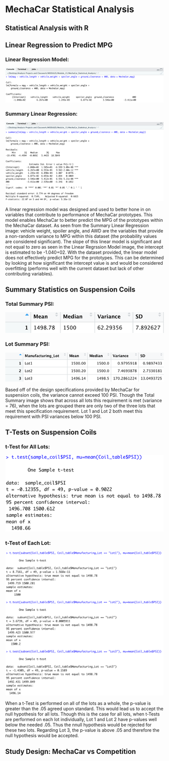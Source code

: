 # MechaCar Statistical Analysis
## Statistical Analysis with R

## Linear Regression to Predict MPG

### Linear Regression Model:
![Linear Regression Model](https://github.com/matthewdouglasmartin/MechaCar_Statistical_Analysis/blob/main/Resources/Linear_Regression_Model.png)

### Summary Linear Regression:
![Summary Linear Regression](https://github.com/matthewdouglasmartin/MechaCar_Statistical_Analysis/blob/main/Resources/Summary_Linear_Regression.png)

A linear regression model was designed and used to better hone in on variables that contribute to performance of MechaCar prototypes.  This model enables MechaCar to better predict the MPG of the prototypes within the MechaCar dataset. As seen from the Summary Linear Regression image: vehicle weight, spoiler angle, and AWD are the variables that provide a non-random variance to MPG within this dataset (the probability values are considered significant).  The slope of this linear model is significant and not equal to zero as seen in the Linear Regrssion Model image, the intercept is estimated to be -1.040+02.  With the dataset provided, the linear model does not effectively predict MPG for the prototypes.  This can be determined by looking at how significant the intercept value is and would be considered overfitting (performs well with the current dataset but lack of other contributing variables).  

## Summary Statistics on Suspension Coils

### Total Summary PSI:
![Total Summary](https://github.com/matthewdouglasmartin/MechaCar_Statistical_Analysis/blob/main/Resources/total_summary.png)

### Lot Summary PSI:
![Lot Summary](https://github.com/matthewdouglasmartin/MechaCar_Statistical_Analysis/blob/main/Resources/lot_summary.png)

Based off of the design specifications provided by MechaCar for suspension coils, the variance cannot exceed 100 PSI.  Though the Total Summary image shows that across all lots this requirement is met (variance = 76), when the lots are grouped there are only two of the three lots that meet this specification requirement.  Lot 1 and Lot 2 both meet this requirement with PSI variances below 100 PSI.  

## T-Tests on Suspension Coils

### t-Test for All Lots:
![t-Test of All Lots](https://github.com/matthewdouglasmartin/MechaCar_Statistical_Analysis/blob/main/Resources/t-Test_ALL.png)

### t-Test of Each Lot:
![t-Test of Each Lot](https://github.com/matthewdouglasmartin/MechaCar_Statistical_Analysis/blob/main/Resources/t-Test_EACH.png)

When a t-Test is performed on all of the lots as a whole, the p-value is greater than the .05 agreed upon standard.  This would lead us to accept the null hypothesis for all lots.  Though this is the case for all lots, when t-Tests are performed on each lot individually, Lot 1 and Lot 2 have p-values well below the needed .05.  Thus the nnull hypothesis would be rejected for these two lots.  Regarding Lot 3, the p-value is above .05 and therefore the null hypothesis would be accepted.  

## Study Design: MechaCar vs Competition

